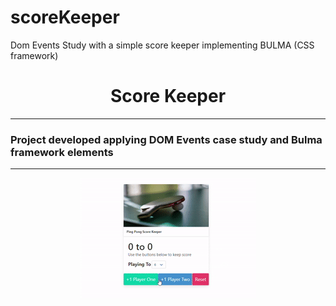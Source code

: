 # scoreKeeper
Dom Events Study with a simple score keeper implementing BULMA (CSS framework)

<h1 align="center">Score Keeper</h1>

---
<h3>
Project developed applying DOM Events case study and Bulma framework elements
</h3>

---

<p align="center">
  <img src="./scoreKeeper.gif">
</p>
